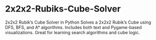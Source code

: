 # 2x2x2-Rubiks-Cube-Solver
2x2x2 Rubik’s Cube Solver in Python Solves a 2x2x2 Rubik’s Cube using DFS, BFS, and A* algorithms. Includes both text and Pygame-based visualizations. Great for learning search algorithms and cube logic.
